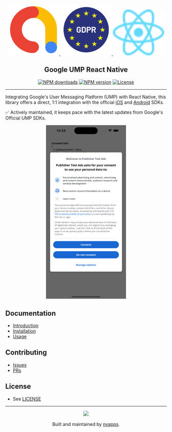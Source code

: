 <p align="center">
  <a href="https://docs.page/nvappsltd/google-ump-react-native">
    <img width="160px" src="./docs/assets/logo_admob_192px.svg">
    <img width="160px" src="./docs/assets/logo_gdpr.png">
    <img width="160px" src="./docs/assets/react_icon.svg">
  </a>
  <h2 align="center">Google UMP React Native</h2>
</p>

<p align="center">
  <a href="https://www.npmjs.com/package/google-ump-react-native"><img src="https://img.shields.io/npm/dm/google-ump-react-native.svg?style=flat-square" alt="NPM downloads"></a>
  <a href="https://www.npmjs.com/package/google-ump-react-native"><img src="https://img.shields.io/npm/v/google-ump-react-native.svg?style=flat-square" alt="NPM version"></a>
  <a href="/LICENSE"><img src="https://img.shields.io/npm/l/google-ump-react-native.svg?style=flat-square" alt="License"></a>
</p>

---

Integrating Google's User Messaging Platform (UMP) with React Native, this library offers a direct, 1:1 integration with the official [iOS](https://developers.google.com/admob/ios/privacy) and [Android](https://developers.google.com/admob/android/privacy) SDKs.

✅ Actively maintained, it keeps pace with the latest updates from Google's Official UMP SDKs.

<p align="center">
  <img width="250px" src="./docs/assets/screenshot-ios-form.png" />
</p>

## Documentation

- [Introduction](https://docs.page/nvappsltd/google-ump-react-native)
- [Installation](https://docs.page/nvappsltd/google-ump-react-native/installation)
- [Usage](https://docs.page/nvappsltd/google-ump-react-native/usage)

## Contributing

- [Issues](https://github.com/nvappsltd/google-ump-react-native/issues)
- [PRs](https://github.com/nvappsltd/google-ump-react-native/pulls)

## License

- See [LICENSE](/LICENSE)

---

<p align="center">
  <a href="https://nvapps.co/?utm_source=readme&utm_medium=footer&utm_campaign=google-ump-react-native">
    <img width="75px" src="https://avatars.githubusercontent.com/u/82496864">
  </a>
  <p align="center">
    Built and maintained by <a href="https://nvapps.co/?utm_source=readme&utm_medium=footer&utm_campaign=google-ump-react-native">nvapps</a>.
  </p>
</p>
